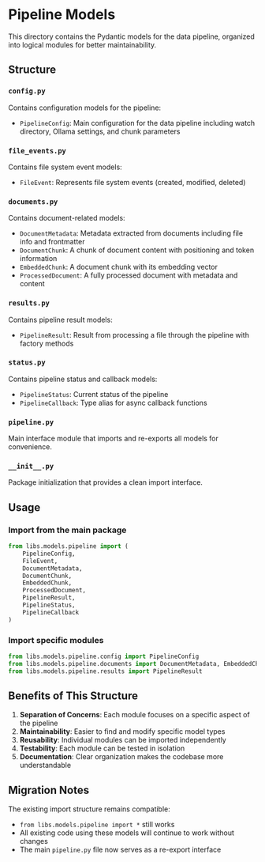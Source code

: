 # Pipeline Models

This directory contains the Pydantic models for the data pipeline, organized into logical modules for better maintainability.

## Structure

### `config.py`

Contains configuration models for the pipeline:

- `PipelineConfig`: Main configuration for the data pipeline including watch directory, Ollama settings, and chunk parameters

### `file_events.py`

Contains file system event models:

- `FileEvent`: Represents file system events (created, modified, deleted)

### `documents.py`

Contains document-related models:

- `DocumentMetadata`: Metadata extracted from documents including file info and frontmatter
- `DocumentChunk`: A chunk of document content with positioning and token information
- `EmbeddedChunk`: A document chunk with its embedding vector
- `ProcessedDocument`: A fully processed document with metadata and content

### `results.py`

Contains pipeline result models:

- `PipelineResult`: Result from processing a file through the pipeline with factory methods

### `status.py`

Contains pipeline status and callback models:

- `PipelineStatus`: Current status of the pipeline
- `PipelineCallback`: Type alias for async callback functions

### `pipeline.py`

Main interface module that imports and re-exports all models for convenience.

### `__init__.py`

Package initialization that provides a clean import interface.

## Usage

### Import from the main package

```python
from libs.models.pipeline import (
    PipelineConfig,
    FileEvent,
    DocumentMetadata,
    DocumentChunk,
    EmbeddedChunk,
    ProcessedDocument,
    PipelineResult,
    PipelineStatus,
    PipelineCallback
)
```

### Import specific modules

```python
from libs.models.pipeline.config import PipelineConfig
from libs.models.pipeline.documents import DocumentMetadata, EmbeddedChunk
from libs.models.pipeline.results import PipelineResult
```

## Benefits of This Structure

1. **Separation of Concerns**: Each module focuses on a specific aspect of the pipeline
2. **Maintainability**: Easier to find and modify specific model types
3. **Reusability**: Individual modules can be imported independently
4. **Testability**: Each module can be tested in isolation
5. **Documentation**: Clear organization makes the codebase more understandable

## Migration Notes

The existing import structure remains compatible:

- `from libs.models.pipeline import *` still works
- All existing code using these models will continue to work without changes
- The main `pipeline.py` file now serves as a re-export interface
